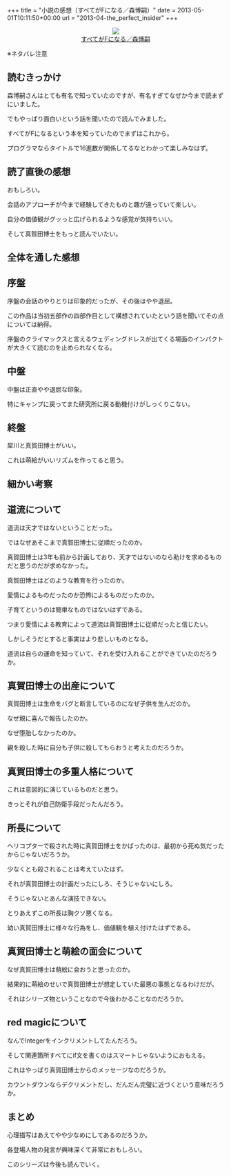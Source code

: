 +++
title = "小説の感想（すべてがFになる／森博嗣）"
date = 2013-05-01T10:11:50+00:00
url = "2013-04-the_perfect_insider"
+++

<div style="text-align: center;">
  <a href="http://www.amazon.co.jp/gp/product/4062639246/ref=as_li_ss_il?ie=UTF8&#038;camp=247&#038;creative=7399&#038;creativeASIN=4062639246&#038;linkCode=as2&#038;tag=5000164-22"><img border="0" src="http://ws-fe.amazon-adsystem.com/widgets/q?_encoding=UTF8&#038;ASIN=4062639246&#038;Format=_SL160_&#038;ID=AsinImage&#038;MarketPlace=JP&#038;ServiceVersion=20070822&#038;WS=1&#038;tag=5000164-22" /><br /><span>すべてがFになる／森博嗣</span></a><img src="http://ir-jp.amazon-adsystem.com/e/ir?t=5000164-22&#038;l=as2&#038;o=9&#038;a=4062639246" width="1" height="1" border="0" alt="" style="border:none !important; margin:0px !important;" />
</div>

※ネタバレ注意

## 読むきっかけ

森博嗣さんはとても有名で知っていたのですが、有名すぎてなぜか今まで読まずにいました。
  
でもやっぱり面白いという話を聞いたので読んでみました。
  
すべてがFになるという本を知っていたのでまずはこれから。
  
プログラマならタイトルで16進数が関係してるなとわかって楽しみなはず。

## 読了直後の感想

おもしろい。
  
会話のアプローチが今まで経験してきたものと趣が違っていて楽しい。
  
自分の価値観がグッっと広げられるような感覚が気持ちいい。
  
そして真賀田博士をもっと読んでいたい。

## 全体を通した感想

## 序盤

序盤の会話のやりとりは印象的だったが、その後はやや退屈。
  
この作品は当初五部作の四部作目として構想されていたという話を聞いてその点については納得。
  
序盤のクライマックスと言えるウェディングドレスが出てくる場面のインパクトが大きくて読むのを止められなくなる。

## 中盤

中盤は正直やや退屈な印象。
  
特にキャンプに戻ってまた研究所に戻る動機付けがしっくりこない。

## 終盤

犀川と真賀田博士がいい。
  
これは萌絵がいいリズムを作ってると思う。

## 細かい考察

## 道流について

道流は天才ではないということだった。
  
ではなぜあそこまで真賀田博士に従順だったのか。
  
真賀田博士は3年も前から計画しており、天才ではないのなら助けを求めるものだと思うのだが求めなかった。
  
真賀田博士はどのような教育を行ったのか。
  
愛情によるものだったのか恐怖によるものだったのか。
  
子育てというのは簡単なものではないはずである。
  
つまり愛情による教育によって道流は真賀田博士に従順だったと信じたい。
  
しかしそうだとすると事実はより悲しいものとなる。
  
道流は自らの運命を知っていて、それを受け入れることができていたのだろうか。

## 真賀田博士の出産について

真賀田博士は生命をバグと断言しているのになぜ子供を生んだのか。
  
なぜ親に喜んで報告したのか。
  
なぜ堕胎しなかったのか。
  
親を殺した時に自分も子供に殺してもらおうと考えたのだろうか。

## 真賀田博士の多重人格について

これは意図的に演じているものだと思う。
  
きっとそれが自己防衛手段だったんだろう。

## 所長について

ヘリコプターで殺された時に真賀田博士をかばったのは、最初から死ぬ気だったからじゃないだろうか。
  
少なくとも殺されることは考えていたはず。
  
それが真賀田博士の計画だったにしろ、そうじゃないにしろ。
  
そうじゃないとあんな演技できない。
  
とりあえずこの所長は胸クソ悪くなる。
  
幼い真賀田博士に様々な行為をし、価値観を植え付けたはずである。

## 真賀田博士と萌絵の面会について

なぜ真賀田博士は萌絵に会おうと思ったのか。
  
結果的に萌絵のせいで真賀田博士が想定していた最悪の事態となるわけだが。
  
それはシリーズ物ということなので今後わかることなのだろうか。

## red magicについて

なんでIntegerをインクリメントしてたんだろう。
  
そして関連箇所すべてにif文を書くのはスマートじゃないようにおもえる。
  
これはやっぱり真賀田博士からのメッセージなのだろうか。
  
カウントダウンならデクリメントだし、だんだん完璧に近づくという意味だろうか。

## まとめ

心理描写はあえてやや少なめにしてあるのだろうか。
  
各登場人物の発言が興味深くて非常におもしろい。
  
このシリーズは今後も読んでいく。